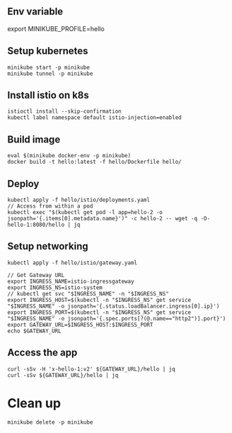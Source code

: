 ## Env variable

export MINIKUBE_PROFILE=hello

## Setup kubernetes

```
minikube start -p minikube
minikube tunnel -p minikube
```

## Install istio on k8s

```
istioctl install --skip-confirmation
kubectl label namespace default istio-injection=enabled
```

## Build image

```
eval $(minikube docker-env -p minikube)
docker build -t hello:latest -f hello/Dockerfile hello/
```

## Deploy

```
kubectl apply -f hello/istio/deployments.yaml
// Access from within a pod
kubectl exec "$(kubectl get pod -l app=hello-2 -o jsonpath='{.items[0].metadata.name}')" -c hello-2 -- wget -q -O- hello-1:8080/hello | jq
```

## Setup networking

```
kubectl apply -f hello/istio/gateway.yaml

// Get Gateway URL
export INGRESS_NAME=istio-ingressgateway
export INGRESS_NS=istio-system
// kubectl get svc "$INGRESS_NAME" -n "$INGRESS_NS"
export INGRESS_HOST=$(kubectl -n "$INGRESS_NS" get service "$INGRESS_NAME" -o jsonpath='{.status.loadBalancer.ingress[0].ip}')
export INGRESS_PORT=$(kubectl -n "$INGRESS_NS" get service "$INGRESS_NAME" -o jsonpath='{.spec.ports[?(@.name=="http2")].port}')
export GATEWAY_URL=$INGRESS_HOST:$INGRESS_PORT
echo $GATEWAY_URL
```

## Access the app

```
curl -sSv -H 'x-hello-1:v2' ${GATEWAY_URL}/hello | jq
curl -sSv ${GATEWAY_URL}/hello | jq
```

# Clean up

```
minikube delete -p minikube
```
